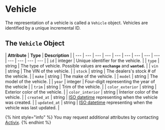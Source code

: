 # Vehicle

The representation of a vehicle is called a `Vehicle` object. Vehicles are identified by a unique incremental ID.

## The `Vehicle` Object

| **Attribute** | **Type** | **Description** |
| --- | --- | --- | --- | --- | --- | --- | --- | --- | --- | --- | --- | --- |
| `id` | integer | Unique identifier for the vehicle. |
| `type` | string | The type of vehicle. Possible values are **`exchange`** and **`wanted`.** |
| `vin` | string | The VIN of the vehicle. |
| `stock` | string | The dealers's stock \# of the vehicle. |
| `make` | string | The make of the vehicle. |
| `model` | string | The model of the vehicle. |
| `year` | integer | Four-digit representing the year of the vehicle |
| `trim` | string | Trim of the vehicle. |
| `color_exterior` | string | Exterior color of the vehicle. |
| `color_interior` | string | Interior color of the vehicle. |
| `created_at` | string | [ISO datetime](https://en.wikipedia.org/wiki/ISO_8601) representing when the vehicle was created. |
| `updated_at` | string | [ISO datetime](https://en.wikipedia.org/wiki/ISO_8601) representing when the vehicle was last updated. |

{% hint style="info" %}
You may request additional attributes by contacting [Activix](https://activix.ca/en/contact-us).
{% endhint %}



